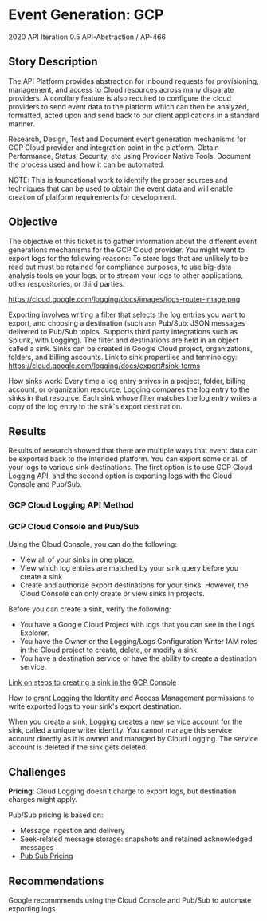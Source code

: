 # Event Generation: GCP
2020 API Iteration 0.5
API-Abstraction / AP-466

## Story Description
The API Platform provides abstraction for inbound requests for provisioning, management, and access to Cloud resources across many disparate providers.   A corollary feature is also required to configure the cloud providers to send event data to the platform which can then be analyzed, formatted, acted upon and send back to our client applications in a standard manner. 

Research, Design, Test and Document event generation mechanisms for GCP Cloud provider and integration point in the platform. Obtain Performance, Status, Security, etc using Provider Native Tools. Document the process used and how it can be automated.

NOTE:  This is foundational work to identify the proper sources and techniques that can be used to obtain the event data and will enable creation of platform requirements for development.

## Objective
The objective of this ticket is to gather information about the different event generations mechanisms for the GCP Cloud provider. You might want to export logs for the following reasons: To store logs that are unlikely to be read but must be retained for compliance purposes, to use big-data analysis tools on your logs, or to stream your logs to other applications, other respositories, or third parties.

https://cloud.google.com/logging/docs/images/logs-router-image.png

Exporting involves writing a filter that selects the log entries you want to export, and choosing a destination (such asn Pub/Sub: JSON messages delivered to Pub/Sub topics. Supports third party integrations such as Splunk, with Logging). The filter and destinations are held in an object called a sink. Sinks can be created in Google Cloud project, organizations, folders, and billing accounts. Link to sink propertiies and terminology: https://cloud.google.com/logging/docs/export#sink-terms

How sinks work: Every time a log entry arrives in a project, folder, billing account, or organization resource, Logging compares the log entry to the sinks in that resource. Each sink whose filter matches the log entry writes a copy of the log entry to the sink's export destination.


## Results
Results of research showed that there are multiple ways that event data can be exported back to the intended platform. You can export some or all of your logs to various sink destinations. The first option is to use GCP Cloud Logging API, and the second option is exporting logs with the Cloud Console and Pub/Sub.

### GCP Cloud Logging API Method

### GCP Cloud Console and Pub/Sub
Using the Cloud Console, you can do the following:
- View all of your sinks in one place.
- View which log entries are matched by your sink query before you create a sink
- Create and authorize export destinations for your sinks.
However, the Cloud Console can only create or view sinks in projects.

Before you can create a sink, verify the following:
* You have a Google Cloud Project with logs that you can see in the Logs Explorer.
* You have the Owner or the Logging/Logs Configuration Writer IAM roles in the Cloud project to create, delete, or modify a sink. 
* You have a destination service or have the ability to create a destination service.

[Link on steps to creating a sink in the GCP Console](https://cloud.google.com/logging/docs/export/configure_export_v2#creating_sink)

How to grant Logging the Identity and Access Management permissions to write exported logs to your sink's export destination.

When you create a sink, Logging creates a new service account for the sink, called a unique writer identity. You cannot manage this service account directly as it is owned and managed by Cloud Logging. The service account is deleted if the sink gets deleted.


## Challenges
**Pricing**: Cloud Logging doesn't charge to export logs, but destination charges might apply.

Pub/Sub pricing is based on:

* Message ingestion and delivery
* Seek-related message storage: snapshots and retained acknowledged messages
* [Pub Sub Pricing](https://cloud.google.com/pubsub/pricing)

## Recommendations
Google recommmends using the Cloud Console and Pub/Sub to automate exporting logs.
